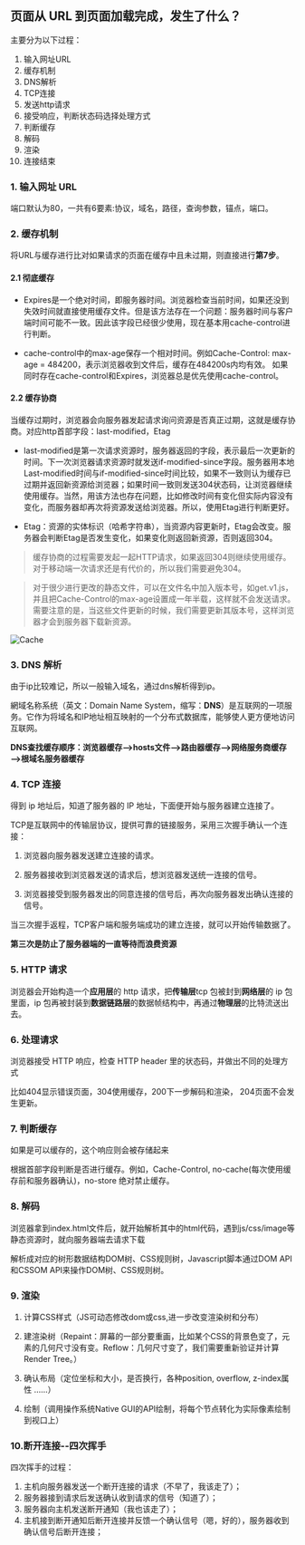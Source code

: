 ## 页面从 URL 到页面加载完成，发生了什么？

主要分为以下过程：

1. 输入网址URL
2. 缓存机制
3. DNS解析
4. TCP连接
5. 发送http请求
6. 接受响应，判断状态码选择处理方式
7. 判断缓存
8. 解码
9. 渲染
10. 连接结束



### 1. 输入网址 URL

端口默认为80，一共有6要素:协议，域名，路径，查询参数，锚点，端口。



### 2. 缓存机制

将URL与缓存进行比对如果请求的页面在缓存中且未过期，则直接进行**第7步**。

#### 2.1 彻底缓存

- Expires是一个绝对时间，即服务器时间。浏览器检查当前时间，如果还没到失效时间就直接使用缓存文件。但是该方法存在一个问题：服务器时间与客户端时间可能不一致。因此该字段已经很少使用，现在基本用cache-control进行判断。

- cache-control中的max-age保存一个相对时间。例如Cache-Control: max-age = 484200，表示浏览器收到文件后，缓存在484200s内均有效。 如果同时存在cache-control和Expires，浏览器总是优先使用cache-control。

#### 2.2 缓存协商

当缓存过期时，浏览器会向服务器发起请求询问资源是否真正过期，这就是缓存协商。对应http首部字段：last-modified，Etag

- last-modified是第一次请求资源时，服务器返回的字段，表示最后一次更新的时间。下一次浏览器请求资源时就发送if-modified-since字段。服务器用本地Last-modified时间与if-modified-since时间比较，如果不一致则认为缓存已过期并返回新资源给浏览器；如果时间一致则发送304状态码，让浏览器继续使用缓存。当然，用该方法也存在问题，比如修改时间有变化但实际内容没有变化，而服务器却再次将资源发送给浏览器。所以，使用Etag进行判断更好。

- Etag：资源的实体标识（哈希字符串），当资源内容更新时，Etag会改变。服务器会判断Etag是否发生变化，如果变化则返回新资源，否则返回304。

> 缓存协商的过程需要发起一起HTTP请求，如果返回304则继续使用缓存。对于移动端一次请求还是有代价的，所以我们需要避免304。

> 对于很少进行更改的静态文件，可以在文件名中加入版本号，如get.v1.js，并且把Cache-Control的max-age设置成一年半载，这样就不会发送请求。
> 需要注意的是，当这些文件更新的时候，我们需要更新其版本号，这样浏览器才会到服务器下载新资源。

![Cache](./images/cache.jpeg)



### 3. DNS 解析

由于ip比较难记，所以一般输入域名，通过dns解析得到ip。

網域名称系统（英文：Domain Name System，缩写：**DNS**）是互联网的一项服务。它作为将域名和IP地址相互映射的一个分布式数据库，能够使人更方便地访问互联网。

**DNS查找缓存顺序：浏览器缓存——>hosts文件——>路由器缓存——>网络服务商缓存——>根域名服务器缓存**



### 4. TCP 连接

得到 ip 地址后，知道了服务器的 IP 地址，下面便开始与服务器建立连接了。



TCP是互联网中的传输层协议，提供可靠的链接服务，采用三次握手确认一个连接：

1. 浏览器向服务器发送建立连接的请求。

2. 服务器接收到浏览器发送的请求后，想浏览器发送统一连接的信号。

3. 浏览器接受到服务器发出的同意连接的信号后，再次向服务器发出确认连接的信号。

当三次握手返程，TCP客户端和服务端成功的建立连接，就可以开始传输数据了。

**第三次是防止了服务器端的一直等待而浪费资源**



### 5. HTTP 请求

浏览器会开始构造一个**应用层**的 http 请求，把**传输层**tcp 包被封到**网络层**的 ip 包里面，ip 包再被封装到**数据链路层**的数据帧结构中，再通过**物理层**的比特流送出去。



### 6. 处理请求

浏览器接受 HTTP 响应，检查 HTTP header 里的状态码，并做出不同的处理方式

比如404显示错误页面，304使用缓存，200下一步解码和渲染， 204页面不会发生更新。



### 7. 判断缓存

如果是可以缓存的，这个响应则会被存储起来

根据首部字段判断是否进行缓存。例如，Cache-Control, no-cache(每次使用缓存前和服务器确认)，no-store 绝对禁止缓存。



### 8. 解码

浏览器拿到index.html文件后，就开始解析其中的html代码，遇到js/css/image等静态资源时，就向服务器端去请求下载

解析成对应的树形数据结构DOM树、CSS规则树，Javascript脚本通过DOM API和CSSOM API来操作DOM树、CSS规则树。



### 9. 渲染

1. 计算CSS样式（JS可动态修改dom或css,进一步改变渲染树和分布）

2. 建渲染树（Repaint：屏幕的一部分要重画，比如某个CSS的背景色变了，元素的几何尺寸没有变。Reflow：几何尺寸变了，我们需要重新验证并计算Render Tree。）

3. 确认布局（定位坐标和大小，是否换行，各种position, overflow, z-index属性 ……）

4. 绘制（调用操作系统Native GUI的API绘制，将每个节点转化为实际像素绘制到视口上）



### 10.断开连接--四次挥手

四次挥手的过程：

1. 主机向服务器发送一个断开连接的请求（不早了，我该走了）；
2. 服务器接到请求后发送确认收到请求的信号（知道了）；
3. 服务器向主机发送断开通知（我也该走了）；
4. 主机接到断开通知后断开连接并反馈一个确认信号（嗯，好的），服务器收到确认信号后断开连接；